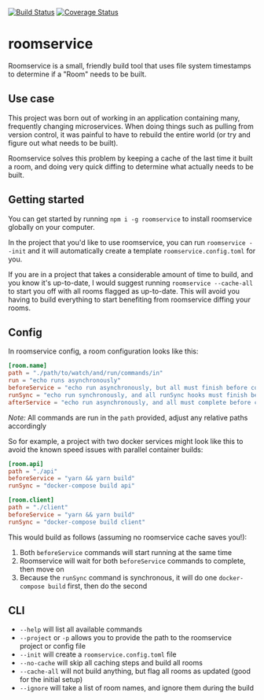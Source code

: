 [![Build Status](https://travis-ci.org/curtiswilkinson/roomservice.svg?branch=master)](https://travis-ci.org/curtiswilkinson/roomservice)
[![Coverage Status](https://coveralls.io/repos/github/curtiswilkinson/roomservice/badge.svg?branch=master)](https://coveralls.io/github/curtiswilkinson/roomservice?branch=master)

# roomservice

Roomservice is a small, friendly build tool that uses file system timestamps to
determine if a "Room" needs to be built.

## Use case

This project was born out of working in an application containing many,
frequently changing microservices. When doing things such as pulling from
version control, it was painful to have to rebuild the entire world (or try and
figure out what needs to be built).

Roomservice solves this problem by keeping a cache of the last time it built a
room, and doing very quick diffing to determine what actually needs to be built.

## Getting started

You can get started by running `npm i -g roomservice` to install roomservice
globally on your computer.

In the project that you'd like to use roomservice, you can run `roomservice
--init` and it will automatically create a template `roomservice.config.toml`
for you.

If you are in a project that takes a considerable amount of time to build, and
you know it's up-to-date, I would suggest running `roomservice --cache-all` to
start you off with all rooms flagged as up-to-date. This will avoid you having
to build everything to start benefiting from roomservice diffing your rooms.

## Config

In roomservice config, a room configuration looks like this:

```toml
[room.name]
path = "./path/to/watch/and/run/commands/in"
run = "echo runs asynchronously"
beforeService = "echo run asynchronously, but all must finish before continuing"
runSync = "echo run synchronously, and all runSync hooks must finish before continuing"
afterService = "echo run asynchronously, and all must complete before continuing"
```

_Note:_ All commands are run in the `path` provided, adjust any relative paths
accordingly

So for example, a project with two docker services might look like this to avoid
the known speed issues with parallel container builds:

```toml
[room.api]
path = "./api"
beforeService = "yarn && yarn build"
runSync = "docker-compose build api"

[room.client]
path = "./client"
beforeService = "yarn && yarn build"
runSync = "docker-compose build client"
```

This would build as follows (assuming no roomservice cache saves you!):

1. Both `beforeService` commands will start running at the same time
2. Roomservice will wait for both `beforeService` commands to complete, then
   move on
3. Because the `runSync` command is synchronous, it will do one `docker-compose
   build` first, then do the second

## CLI

* `--help` will list all available commands
* `--project` or `-p` allows you to provide the path to the roomservice project
  or config file
* `--init` will create a `roomservice.config.toml` file
* `--no-cache` will skip all caching steps and build all rooms
* `--cache-all` will not build anything, but flag all rooms as updated (good for
  the initial setup)
* `--ignore` will take a list of room names, and ignore them during the build
